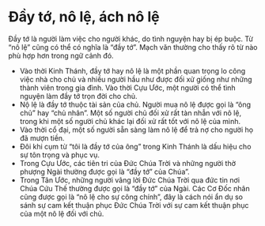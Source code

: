 # Đầy tớ, nô lệ, ách nô lệ

Đầy tớ là người làm việc cho người khác, do tình nguyện hay bị ép buộc. Từ “nô lệ” cũng có thể có nghĩa là “đầy tớ”. Mạch văn thường cho thấy rõ từ nào phù hợp hơn trong ngữ cảnh đó.
- Vào thời Kinh Thánh, đầy tớ hay nô lệ là một phần quan trọng lo công việc nhà cho chủ và nhiều người hầu như được đối xử giống như những thành viên trong gia đình. Vào thời Cựu Ước, một người có thể tình nguyện làm đầy tớ trọn đời cho chủ. 
- Nộ lệ là đầy tớ thuộc tài sản của chủ. Người mua nô lệ được gọi là “ông chủ” hay “chủ nhân”. Một số người chủ đối xử rất tàn nhẫn với nô lệ, trong khi một số người chủ khác lại đối xử rất tốt với nô lệ của mình. 
- Vào thời cổ đại, một số người sẵn sàng làm nô lệ để trả nợ cho người họ đã mượn tiền. 
- Đôi khi cụm từ “tôi là đầy tớ của ông” trong Kinh Thánh là dấu hiệu cho sự tôn trọng và phục vụ. 
- Trong Cựu Ước, các tiên tri của Đức Chúa Trời và những người thờ phượng Ngài thường được gọi là “đầy tớ” của Chúa”. 
- Trong Tân Ước, những người vâng lời Đức Chúa Trời qua đức tin nơi Chúa Cứu Thế thường được gọi là “đầy tớ” của Ngài. Các Cơ Đốc nhân cũng được gọi là “nô lệ cho sự công chính”, đây là cách nói ẩn dụ so sánh sự cam kết thuận phục Đức Chúa Trời với sự cam kết thuận phục của một nô lệ đối với chủ.

